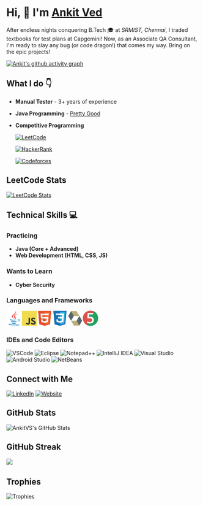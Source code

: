 # Hi, :wave: I'm [Ankit Ved](https://www.linkedin.com/in/ankit-ved/)

After endless nights conquering B.Tech :mortar_board: at *SRMIST, Chennai*, I traded textbooks for test plans at Capgemini! Now, as an Associate QA Consultant, I'm ready to slay any bug (or code dragon!) that comes my way. Bring on the epic projects!

[![Ankit's github activity graph](https://github-readme-activity-graph.vercel.app/graph?username=AnkitVS&theme=tokyo-night)](https://github.com/AnkitVS/github-readme-activity-graph)

## What I do :point_down:

- **Manual Tester** - 3+ years of experience
- **Java Programming** - [Pretty Good](https://www.hackerrank.com/RA1711020010042)
- **Competitive Programming** 

  [![LeetCode](https://img.shields.io/badge/LeetCode-Profile-%23FFA116?style=for-the-badge&logo=leetcode&logoColor=white)](https://leetcode.com/anve_/)

  [![HackerRank](https://img.shields.io/badge/HackerRank-Profile-%231F8AC0?style=for-the-badge&logo=hackerrank&logoColor=white)](https://www.hackerrank.com/RA1711020010042)

  [![Codeforces](https://img.shields.io/badge/Codeforces-Profile-%231F8AC0?style=for-the-badge&logo=codeforces&logoColor=white)](https://codeforces.com/profile/ashm_)


## LeetCode Stats

[![LeetCode Stats](https://leetcode.card.workers.dev/?username=anve_&theme=dark&font=baloo&border_radius=5px)](https://leetcode.com/anve_/)


## Technical Skills :computer:

### Practicing
- **Java (Core + Advanced)**
- **Web Development (HTML, CSS, JS)**

### Wants to Learn
- **Cyber Security**

### Languages and Frameworks
<img src="https://raw.githubusercontent.com/devicons/devicon/master/icons/java/java-original.svg" alt="Java" style="width: 40px;"/><img src="https://raw.githubusercontent.com/devicons/devicon/master/icons/javascript/javascript-original.svg" alt="JavaScript" style="width: 40px;"/><img src="https://raw.githubusercontent.com/devicons/devicon/master/icons/html5/html5-original.svg" alt="HTML5" style="width: 40px;"/><img src="https://raw.githubusercontent.com/devicons/devicon/master/icons/css3/css3-original.svg" alt="CSS3" style="width: 40px;"/><img src="https://raw.githubusercontent.com/devicons/devicon/master/icons/hibernate/hibernate-original.svg" alt="Hibernate" style="width: 40px;"/><img src="https://raw.githubusercontent.com/devicons/devicon/master/icons/junit/junit-original.svg" alt="JUnit" style="width: 40px;"/>

### IDEs and Code Editors
![VSCode](https://img.shields.io/badge/VSCode-007ACC?logo=visual-studio-code&logoColor=white&logoWidth=30&style=for-the-badge)
![Eclipse](https://img.shields.io/badge/Eclipse-2C2255?logo=eclipse&logoColor=white&logoWidth=30&style=for-the-badge)
![Notepad++](https://img.shields.io/badge/Notepad%2B%2B-90E59E?logo=notepad%2B%2B&logoColor=black&style=for-the-badge)
![IntelliJ IDEA](https://img.shields.io/badge/IntelliJ_IDEA-000000?logo=intellij-idea&logoColor=white&logoWidth=30&style=for-the-badge)
![Visual Studio](https://img.shields.io/badge/Visual_Studio-5C2D91?logo=visual-studio&logoColor=white&logoWidth=30&style=for-the-badge)
![Android Studio](https://img.shields.io/badge/Android_Studio-3DDC84?logo=android-studio&logoColor=white&logoWidth=30&style=for-the-badge)
![NetBeans](https://img.shields.io/badge/NetBeans-007CC1?logo=apache-netbeans&logoColor=white&logoWidth=30&style=for-the-badge)



## Connect with Me

[![LinkedIn](https://img.shields.io/badge/LinkedIn-Ankit_Ved-blue?style=flat-square&logo=linkedin)](https://www.linkedin.com/in/ankit-ved/)
[![Website](https://img.shields.io/badge/Website-Ankit_Ved-blue?style=flat&logo=google-chrome)](https://ankitved.dev)



## GitHub Stats
<img src="https://github-readme-stats.vercel.app/api?username=AnkitVS&show_icons=true&hide_title=false&hide=issues&count_private=true&include_all_commits=true&theme=dark" width="400" alt="AnkitVS's GitHub Stats" />

## GitHub Streak
<img src="https://github-readme-streak-stats.herokuapp.com/?user=AnkitVS&theme=radical" width="400" />

## Trophies
![Trophies](https://github-profile-trophy.vercel.app/?username=AnkitVS&theme=radical&column=6&margin-w=15&margin-h=15)
